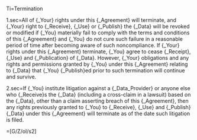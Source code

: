 Ti=Termination

1.sec=All of {_Your} rights under this {_Agreement} will terminate, and {_Your} right to {_Receive}, {_Use} or {_Publish} the {_Data} will be revoked or modified if {_You} materially fail to comply with the terms and conditions of this {_Agreement} and {_You} do not cure such failure in a reasonable period of time after becoming aware of such noncompliance.  If {_Your} rights under this {_Agreement} terminate, {_You} agree to cease {_Receipt}, {_Use} and {_Publication} of {_Data}.  However, {_Your} obligations and any rights and permissions granted by {_You} under this {_Agreement} relating to {_Data} that {_You} {_Publish}ed prior to such termination will continue and survive.

2.sec=If {_You} institute litigation against a {_Data_Provider} or anyone else who {_Receive}s the {_Data} (including a cross-claim in a lawsuit) based on the {_Data}, other than a claim asserting breach of this {_Agreement}, then any rights previously granted to {_You} to {_Receive}, {_Use} and {_Publish} {_Data} under this {_Agreement} will terminate as of the date such litigation is filed.

=[G/Z/ol/s2]
